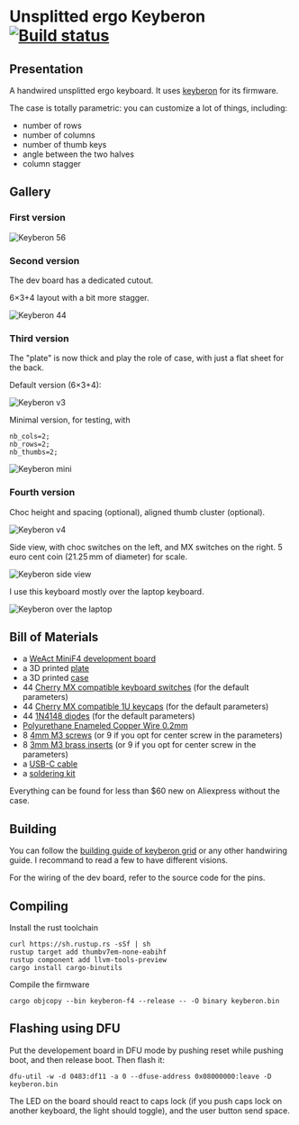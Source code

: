 # Unsplitted ergo Keyberon [![Build status](https://travis-ci.org/TeXitoi/keyberon-f4.svg?branch=master)](https://travis-ci.org/TeXitoi/keyberon-f4)

## Presentation

A handwired unsplitted ergo keyboard. It uses
[keyberon](https://github.com/TeXitoi/keyberon) for its firmware.

The case is totally parametric: you can customize a lot of things, including:
 - number of rows
 - number of columns
 - number of thumb keys
 - angle between the two halves
 - column stagger

## Gallery

### First version

![Keyberon 56](images/keyberon-56.jpg)

### Second version

The dev board has a dedicated cutout.

6×3+4 layout with a bit more stagger.

![Keyberon 44](images/keyberon-44.jpg)

### Third version

The "plate" is now thick and play the role of case, with just a flat
sheet for the back.

Default version (6×3+4):

![Keyberon v3](images/keyberon-f4-v3.jpg)

Minimal version, for testing, with
```
nb_cols=2;
nb_rows=2;
nb_thumbs=2;
```

![Keyberon mini](images/keyberon-f4-2x2+2.jpg)

### Fourth version

Choc height and spacing (optional), aligned thumb cluster (optional).

![Keyberon v4](images/keyberon-f4-v4.jpg)

Side view, with choc switches on the left, and MX switches on the
right. 5 euro cent coin (21.25 mm of diameter) for scale.

![Keyberon side view](images/keyberon-f4-side-view.jpg)

I use this keyboard mostly over the laptop keyboard.

![Keyberon over the laptop](images/keyberon-f4-v4-laptop.jpg)

## Bill of Materials

 - a [WeAct MiniF4 development board](https://www.aliexpress.com/item/1005001456186625.html)
 - a 3D printed [plate](cad/plate.stl)
 - a 3D printed [case](cad/case.stl)
 - 44 [Cherry MX compatible keyboard
   switches](https://www.aliexpress.com/item/32840007937.html) (for
   the default parameters)
 - 44 [Cherry MX compatible 1U
   keycaps](https://www.aliexpress.com/item/32830177884.html) (for the
   default parameters)
 - 44 [1N4148 diodes](https://www.aliexpress.com/item/32660088529.html)
   (for the default parameters)
 - [Polyurethane Enameled Copper Wire 0.2mm](https://www.aliexpress.com/item/1005003388771247.html)
 - 8 [4mm M3 screws](https://www.aliexpress.com/item/32948746653.html)
   (or 9 if you opt for center screw in the parameters)
 - 8 [3mm M3 brass inserts](https://www.aliexpress.com/item/32958273559.html)
   (or 9 if you opt for center screw in the parameters)
 - a [USB-C cable](https://www.aliexpress.com/item/4000624424432.html)
 - a [soldering kit](https://www.aliexpress.com/item/4000019437594.html)

Everything can be found for less than $60 new on Aliexpress without
the case.

## Building

You can follow the [building guide of keyberon
grid](https://github.com/TeXitoi/keyberon-grid/blob/master/BUILDING.md)
or any other handwiring guide. I recommand to read a few to have
different visions.

For the wiring of the dev board, refer to the source code for the pins.

## Compiling

Install the rust toolchain

```shell
curl https://sh.rustup.rs -sSf | sh
rustup target add thumbv7em-none-eabihf
rustup component add llvm-tools-preview
cargo install cargo-binutils
```

Compile the firmware

```shell
cargo objcopy --bin keyberon-f4 --release -- -O binary keyberon.bin
```

## Flashing using DFU

Put the developement board in DFU mode by pushing reset while pushing
boot, and then release boot. Then flash it:
```shell
dfu-util -w -d 0483:df11 -a 0 --dfuse-address 0x08000000:leave -D keyberon.bin
```

The LED on the board should react to caps lock (if you push caps lock
on another keyboard, the light should toggle), and the user button
send space.
